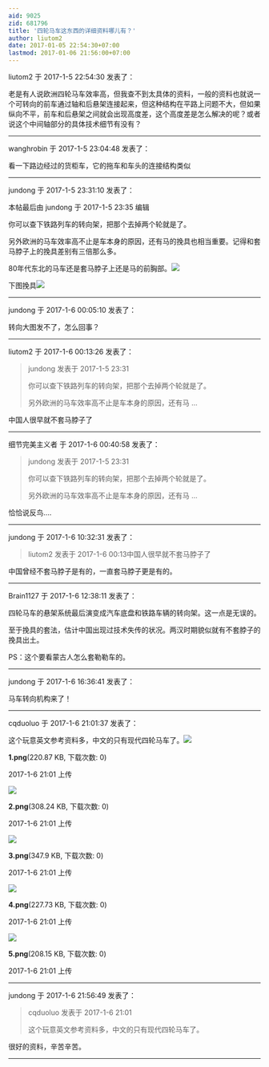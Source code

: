 ```yaml
---
aid: 9025
zid: 681796
title: '四轮马车这东西的详细资料哪儿有？'
author: liutom2
date: 2017-01-05 22:54:30+07:00
lastmod: 2017-01-06 21:56:00+07:00
---
```


liutom2 于 2017-1-5 22:54:30 发表了：

老是有人说欧洲四轮马车效率高，但我查不到太具体的资料，一般的资料也就说一个可转向的前车通过轴和后悬架连接起来，但这种结构在平路上问题不大，但如果纵向不平，前车和后悬架之间就会出现高度差，这个高度差是怎么解决的呢？或者说这个中间轴部分的具体技术细节有没有？

---------

wanghrobin 于 2017-1-5 23:04:48 发表了：

看一下路边经过的货柜车，它的拖车和车头的连接结构类似

---------

jundong 于 2017-1-5 23:31:10 发表了：

本帖最后由 jundong 于 2017-1-5 23:35 编辑 

你可以查下铁路列车的转向架，把那个去掉两个轮就是了。

另外欧洲的马车效率高不止是车本身的原因，还有马的挽具也相当重要。记得和套马脖子上的挽具差别有三倍那么多。

80年代东北的马车还是套马脖子上还是马的前胸部。![](http://img2.imgtn.bdimg.com/it/u=350182001,3720967971&fm=21&gp=0.jpg)

下图挽具![](http://img1.imgtn.bdimg.com/it/u=1895925302,4269272997&fm=21&gp=0.jpg)

---------

jundong 于 2017-1-6 00:05:10 发表了：

转向大图发不了，怎么回事？

---------

liutom2 于 2017-1-6 00:13:26 发表了：

> jundong 发表于 2017-1-5 23:31
> 
> 你可以查下铁路列车的转向架，把那个去掉两个轮就是了。
> 
> 另外欧洲的马车效率高不止是车本身的原因，还有马 ...



中国人很早就不套马脖子了

---------

细节完美主义者 于 2017-1-6 00:40:58 发表了：

> jundong 发表于 2017-1-5 23:31
> 
> 你可以查下铁路列车的转向架，把那个去掉两个轮就是了。
> 
> 另外欧洲的马车效率高不止是车本身的原因，还有马 ...



恰恰说反鸟....

---------

jundong 于 2017-1-6 10:32:31 发表了：

> liutom2 发表于 2017-1-6 00:13中国人很早就不套马脖子了



中国曾经不套马脖子是有的，一直套马脖子更是有的。

---------

Brain1127 于 2017-1-6 12:38:11 发表了：

四轮马车的悬架系统最后演变成汽车底盘和铁路车辆的转向架。这一点是无误的。

至于挽具的套法，估计中国出现过技术失传的状况。两汉时期貌似就有不套脖子的挽具出土。

PS：这个要看蒙古人怎么套勒勒车的。

---------

jundong 于 2017-1-6 16:36:41 发表了：

马车转向机构来了！

---------

cqduoluo 于 2017-1-6 21:01:37 发表了：

这个玩意英文参考资料多，中文的只有现代四轮马车了。![](https://cdn.jsdelivr.net/gh/lzjluzijie/beichao@main/img/210103fuyf0m6ggnagayyk.png)



**1.png**(220.87 KB, 下载次数: 0)



2017-1-6 21:01 上传



![](https://cdn.jsdelivr.net/gh/lzjluzijie/beichao@main/img/210104w0rr2pfkr12j0ft2.png)



**2.png**(308.24 KB, 下载次数: 0)



2017-1-6 21:01 上传



![](https://cdn.jsdelivr.net/gh/lzjluzijie/beichao@main/img/210105rzoqiyqyinhqbdqo.png)



**3.png**(347.9 KB, 下载次数: 0)



2017-1-6 21:01 上传



![](https://cdn.jsdelivr.net/gh/lzjluzijie/beichao@main/img/210106y00600mymqt00at8.png)



**4.png**(227.73 KB, 下载次数: 0)



2017-1-6 21:01 上传



![](https://cdn.jsdelivr.net/gh/lzjluzijie/beichao@main/img/210108rnkk1ai5ky6e3ybk.png)



**5.png**(208.15 KB, 下载次数: 0)



2017-1-6 21:01 上传

---------

jundong 于 2017-1-6 21:56:49 发表了：

> cqduoluo 发表于 2017-1-6 21:01
> 
> 这个玩意英文参考资料多，中文的只有现代四轮马车了。



很好的资料，辛苦辛苦。

---------

